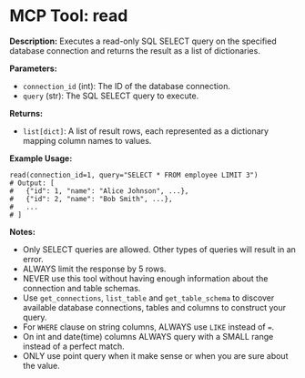 # MCP Tool: read

**Description:**
Executes a read-only SQL SELECT query on the specified database connection and returns the result as a list of dictionaries.

**Parameters:**

- `connection_id` (int): The ID of the database connection.
- `query` (str): The SQL SELECT query to execute.

**Returns:**

- `list[dict]`: A list of result rows, each represented as a dictionary mapping column names to values.

**Example Usage:**

```
read(connection_id=1, query="SELECT * FROM employee LIMIT 3")
# Output: [
#   {"id": 1, "name": "Alice Johnson", ...},
#   {"id": 2, "name": "Bob Smith", ...},
#   ...
# ]
```

**Notes:**

- Only SELECT queries are allowed. Other types of queries will result in an error.
- ALWAYS limit the response by 5 rows.
- NEVER use this tool without having enough information about the connection and table schemas.
- Use `get_connections`, `list_table` and `get_table_schema` to discover available database connections, tables and columns to construct your query.
- For `WHERE` clause on string columns, ALWAYS use `LIKE` instead of `=`.
- On int and date(time) columns ALWAYS query with a SMALL range instead of a perfect match.
- ONLY use point query when it make sense or when you are sure about the value.
